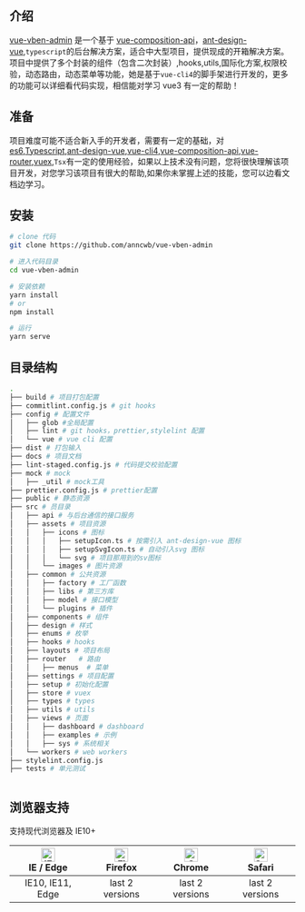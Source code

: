 ## 介绍

[vue-vben-admin](https://github.com/anncwb/vue-vben-admin) 是一个基于 [vue-composition-api](https://github.com/vuejs/composition-api)，[ant-design-vue](https://www.antdv.com/docs/vue/introduce-cn/),`typescript`的后台解决方案，适合中大型项目，提供现成的开箱解决方案。项目中提供了多个封装的组件（包含二次封装）,hooks,utils,国际化方案,权限校验，动态路由，动态菜单等功能，她是基于`vue-cli4`的脚手架进行开发的，更多的功能可以详细看代码实现，相信能对学习 vue3 有一定的帮助！

## 准备

项目难度可能不适合新入手的开发者，需要有一定的基础，对 [es6](https://es6.ruanyifeng.com/),[Typescript](https://www.runoob.com/typescript/ts-tutorial.html),[ant-design-vue](https://www.antdv.com/docs/vue/introduce-cn/),[vue-cli4](https://cli.vuejs.org/),[vue-composition-api](https://github.com/vuejs/composition-api),[vue-router](https://router.vuejs.org/zh/),[vuex](https://vuex.vuejs.org/zh/),`Tsx`有一定的使用经验，如果以上技术没有问题，您将很快理解该项目开发，对您学习该项目有很大的帮助,如果你未掌握上述的技能，您可以边看文档边学习。

## 安装

```bash
# clone 代码
git clone https://github.com/anncwb/vue-vben-admin

# 进入代码目录
cd vue-vben-admin

# 安装依赖
yarn install
# or
npm install

# 运行
yarn serve

```

## 目录结构

```bash
.
├── build # 项目打包配置
├── commitlint.config.js # git hooks
├── config # 配置文件
│   ├── glob #全局配置
│   ├── lint # git hooks，prettier,stylelint 配置
│   └── vue # vue cli 配置
├── dist # 打包输入
├── docs # 项目文档
├── lint-staged.config.js # 代码提交校验配置
├── mock # mock
│   ├── _util # mock工具
├── prettier.config.js # prettier配置
├── public # 静态资源
├── src # 员目录
│   ├── api # 与后台通信的接口服务
│   ├── assets # 项目资源
│   │   ├── icons # 图标
│   │   │   ├── setupIcon.ts # 按需引入 ant-design-vue 图标
│   │   │   ├── setupSvgIcon.ts # 自动引入svg 图标
│   │   │   └── svg # 项目那用到的sv图标
│   │   └── images # 图片资源
│   ├── common # 公共资源
│   │   ├── factory # 工厂函数
│   │   ├── libs # 第三方库
│   │   ├── model # 接口模型
│   │   └── plugins # 插件
│   ├── components # 组件
│   ├── design # 样式
│   ├── enums # 枚举
│   ├── hooks # hooks
│   ├── layouts # 项目布局
│   ├── router   # 路由
│   │   ├── menus  # 菜单
│   ├── settings # 项目配置
│   ├── setup # 初始化配置
│   ├── store # vuex
│   ├── types # types
│   ├── utils # utils
│   ├── views # 页面
│   │   ├── dashboard # dashboard
│   │   ├── examples # 示例
│   │   ├── sys # 系统相关
│   └── workers # web workers
├── stylelint.config.js
├── tests # 单元测试



```

## 浏览器支持

支持现代浏览器及 IE10+

| [<img src="https://raw.githubusercontent.com/alrra/browser-logos/master/src/edge/edge_48x48.png" alt="IE / Edge" width="24px" height="24px" />](http://godban.github.io/browsers-support-badges/)</br>IE / Edge | [<img src="https://raw.githubusercontent.com/alrra/browser-logos/master/src/firefox/firefox_48x48.png" alt="Firefox" width="24px" height="24px" />](http://godban.github.io/browsers-support-badges/)</br>Firefox | [<img src="https://raw.githubusercontent.com/alrra/browser-logos/master/src/chrome/chrome_48x48.png" alt="Chrome" width="24px" height="24px" />](http://godban.github.io/browsers-support-badges/)</br>Chrome | [<img src="https://raw.githubusercontent.com/alrra/browser-logos/master/src/safari/safari_48x48.png" alt="Safari" width="24px" height="24px" />](http://godban.github.io/browsers-support-badges/)</br>Safari |
| :-: | :-: | :-: | :-: |
| IE10, IE11, Edge | last 2 versions | last 2 versions | last 2 versions |
